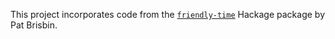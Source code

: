 This project incorporates code from the
[`friendly-time`](http://hackage.haskell.org/package/friendly-time) Hackage
package by Pat Brisbin.
